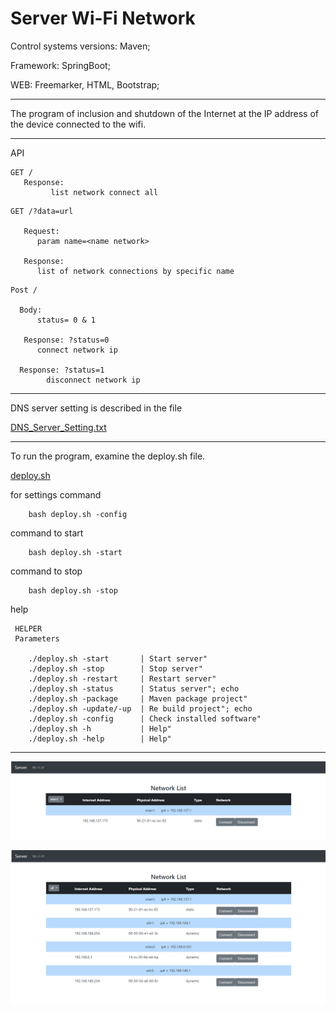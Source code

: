 # Server Wi-Fi Network

Control systems versions: Maven;

Framework: SpringBoot;

WEB: Freemarker, HTML, Bootstrap;

<hr>

The program of inclusion and shutdown of the Internet at the IP address of the device connected to the wifi.

<hr>

API

```
GET /
   Response:
         list network connect all
```
```
GET /?data=url

   Request:
      param name=<name network>
      
   Response:
      list of network connections by specific name 
```

```
Post /

  Body: 
      status= 0 & 1

   Response: ?status=0
      connect network ip
      
  Response: ?status=1
        disconnect network ip  
```

<hr>
DNS server setting is described in the file

[DNS_Server_Setting.txt](script/DNS_Server_Setting.txt)
<hr>

To run the program, examine the deploy.sh file.

[deploy.sh](script/deploy.sh)

for settings command
```
    bash deploy.sh -config
```
command to start 
```
    bash deploy.sh -start
```
command to stop 
```
    bash deploy.sh -stop
```

help
```
 HELPER
 Parameters
 
    ./deploy.sh -start       | Start server"
    ./deploy.sh -stop        | Stop server"
    ./deploy.sh -restart     | Restart server"
    ./deploy.sh -status      | Status server"; echo
    ./deploy.sh -package     | Maven package project"
    ./deploy.sh -update/-up  | Re build project"; echo
    ./deploy.sh -config      | Check installed software"
    ./deploy.sh -h           | Help"
    ./deploy.sh -help        | Help"
```
<hr>

![](image/Capture-1.PNG)

![](image/Capture-2.PNG)
